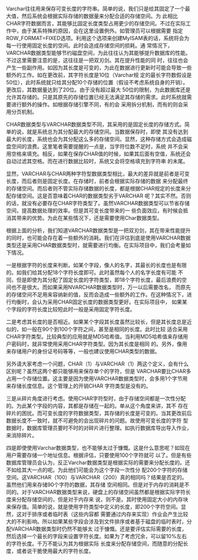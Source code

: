 Varchar往往用来保存可变长度的字符串。简单的说，我们只是给其固定了一个最大值，然后系统会根据实际存储的数据量来分配合适的存储空间。为 此相比CHAR字符数据而言，其能够比固定长度类型占用更少的存储空间。不过在实际工作中，由于某系特殊的原因，会在这里设置例外。如管理员可以根据需要 指定ROW_FORMAT=FIXED选项。利用这个选项来创建MyISAM表的话，系统将会为每一行使用固定长度的空间。此时会造成存储空间的损耗。通 常情况下，VARCHAR数据类型能够节约磁盘空间，为此往往认为其能够提升数据库的性能。不过这里需要注意的是，这往往是一把双刃剑。其在提升性能的同 时，往往也会产生一些副作用。如因为其长度是可变的，为此在数据进行更新时可能会导致一些额外的工作。如在更改前，其字符长度是10位（Varchar规 定的最长字符数假设是50位），此时系统就只给其分配10个存储的位置（假设不考虑系统自身的开销）。更改后，其数据量达到了20位。由于没有超过最大 50位的限制，为此数据库还是允许其存储的。只是其原先的存储位置已经无法满足其存储的需求。此时系统就需要进行额外的操作。如根据存储引擎不同，有的会 采用拆分机制，而有的则会采用分页机制。

CHAR数据类型与VARCHAR数据类型不同，其采用的是固定长度的存储方式。简单的说，就是系统总为其分配最大的存储空间。当数据保存时，即使 其没有达到最大的长度，系统也会为其分配这么多的存储空间。显然，这种存储方式会造成磁盘空间的浪费。这里笔者需要提醒的一点是，当字符位数不足时，系统 并不会采用空格来填充。相反，如果在保存CHAR值的时候，如果其后面有空值，系统还会自动过滤其空格。而在进行数据比较时，系统又会将空格填充到字符串 的末尾。

显然，VARCHAR与CHAR两种字符型数据类型相比，最大的差异就是前者是可变长度，而后者则是固定长度。在存储时，前者会根据实际存储的数据 来分配最终的存储空间。而后者则不管实际存储数据的长度，都是根据CHAR规定的长度来分配存储空间。这是否意味着CHAR的数据类型劣于VARCHAR 呢？其实不然。否则的话，就没有必要存在CHAR字符类型了。虽然VARCHAR数据类型可以节省存储空间，提高数据处理的效率。但是其可变长度带来的一 些负面效应，有时候会抵消其带来的优势。为此在某些情况下，还是需要使用Char数据类型。


根据上面的分析，我们知道VARCHAR数据类型是一把双刃剑，其在带来性能提升的同时，也可能会存在着一些额外的消耗。我们在评估到底是使用VARCHAR数据类型还是采用CHAR数据类型时，就需要进行均衡。在实际项目中，我们会考量如下情况。

一是根据字符的长度来判断。如某个字段，像人的名字，其最长的长度也是有限的。如我们给其分配18个字符长度即可。此时虽然每个人的名字长度有可能 不同，但是即使为其分配了固定长度的字符类型，即18个字符长度，最后浪费的空间也不是很大。而如果采用NVARCHAR数据类型时，万一以后需要改名， 而原先的存储空间不足用来容纳新的值，反而会造成一些额外的工作。在这种情况下，进行均衡时，会认为采用CHAR固定长度的数据类型更好。在实际项目中， 如果某个字段的字符长度比较短此时一般是采用固定字符长度。

二是考虑其长度的是否相近。如果某个字段其长度虽然比较长，但是其长度总是近似的，如一般在90个到100个字符之间，甚至是相同的长度。此时比较 适合采用CHAR字符类型。比较典型的应用就是MD5哈希值。当利用MD5哈希值来存储用户密码时，就非常使用采用CHAR字符类型。因为其长度是相同 的。另外，像用来存储用户的身份证号码等等，一般也建议使用CHAR类型的数据。

另外请大家考虑一个问题，CHAR（1）与VARCHAR（1）两这个定义，会有什么区别呢？虽然这两个都只能够用来保存单个的字符，但是 VARCHAR要比CHAR多占用一个存储位置。这主要是因为使用VARCHAR数据类型时，会多用1个字节用来存储长度信息。这个管理上的开销CHAR 字符类型是没有的。

三是从碎片角度进行考虑。使用CHAR字符型时，由于存储空间都是一次性分配的。为此某个字段的内容，其都是存储在一起的。单从这个角度来讲，其不 存在碎片的困扰。而可变长度的字符数据类型，其存储的长度是可变的。当其更改前后数据长度不一致时，就不可避免的会出现碎片的问题。故使用可变长度的字符 型数据时，数据库管理员要时不时的对碎片进行整理。如执行数据库导出导入作业，来消除碎片。

四是即使使用Varchar数据类型，也不能够太过于慷慨。这是什么意思呢？如现在用户需要存储一个地址信息。根据评估，只要使用100个字符就可 以了。但是有些数据库管理员会认为，反正Varchar数据类型是根据实际的需要来分配长度的。还不如给其大一点的呢。为此他们可能会为这个字段一次性分 配200个字符的存储空间。这VARCHAR（100）与VARCHAR（200）真的相同吗？结果是否定的。虽然他们用来存储90个字符的数据，其存储 空间相同。但是对于内存的消耗是不同的。对于VARCHAR数据类型来说，硬盘上的存储空间虽然都是根据实际字符长度来分配存储空间的，但是对于内存来 说，则不是。其时使用固定大小的内存块来保存值。简单的说，就是使用字符类型中定义的长度，即200个字符空间。显然，这对于排序或者临时表（这些内容都 需要通过内存来实现）作业会产生比较大的不利影响。所以如果某些字段会涉及到文件排序或者基于磁盘的临时表时，分配VARCHAR数据类型时仍然不能够太 过于慷慨。还是要评估实际需要的长度，然后选择一个最长的字段来设置字符长度。如果为了考虑冗余，可以留10%左右的字符长度。千万不能认为其为根据实际 长度来分配存储空间，而随意的分配长度，或者说干脆使用最大的字符长度。



